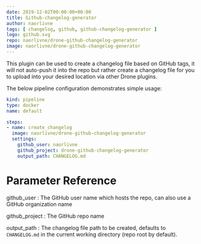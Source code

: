 ```yaml
---
date: 2019-12-02T00:00:00+00:00
title: Github-changelog-generator
author: naorlivne
tags: [ changelog, github, github-changelog-generator ]
logo: github.svg
repo: naorlivne/drone-github-changelog-generator
image: naorlivne/drone-github-changelog-generator
---
```


This plugin can be used to create a changelog file based on GitHub tags, it will not auto-push it into the repo but rather create a changelog file for you to upload into your desired location via other Drone plugins.

The below pipeline configuration demonstrates simple usage:

```yaml
kind: pipeline
type: docker
name: default

steps:
- name: create_changelog
  image: naorlivne/drone-github-changelog-generator
  settings:
    github_user: naorlivne
    github_project: drone-github-changelog-generator
    output_path: CHANGELOG.md
```

# Parameter Reference

github_user
: The GitHub user name which hosts the repo, can also use a GitHub organization name

github_project
: The GitHub repo name

output_path
: The changelog file path to be created, defaults to `CHANGELOG.md` in the current working directory (repo root by default).